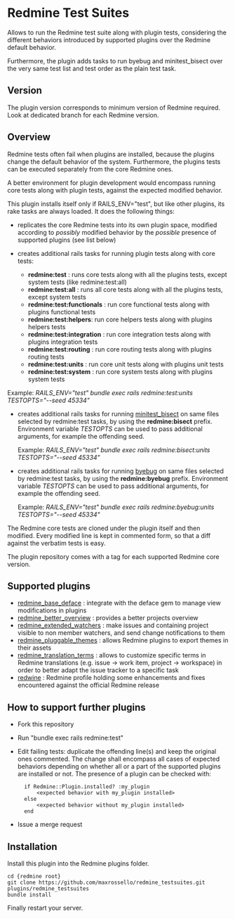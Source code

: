 # Redmine Test Suites

Allows to run the Redmine test suite along with plugin tests, considering the different behaviors introduced by supported plugins over the Redmine default behavior.

Furthermore, the plugin adds tasks to run byebug and minitest_bisect over the very same test list and test order as the plain test task.

## Version

The plugin version corresponds to minimum version of Redmine required. Look at dedicated branch for each Redmine version.

## Overview

Redmine tests often fail when plugins are installed, because the plugins change the default behavior of the system. Furthermore, the plugins tests can be executed separately from the core Redmine ones.

A better environment for plugin development would encompass running core tests along with plugin tests, against the expected modified behavior.

This plugin installs itself only if RAILS_ENV="test", but like other plugins, its rake tasks are always loaded. It does the following things:

- replicates the core Redmine tests into its own plugin space, modified according to *possibly* modified behavior by the *possible* presence of supported plugins (see list below)

- creates additional rails tasks for running plugin tests along with core tests:
    - **redmine:test** : runs core tests along with all the plugins tests, except system tests (like redmine:test:all)
    - **redmine:test:all** : runs all core tests along with all the plugins tests, except system tests
    - **redmine:test:functionals** : run core functional tests along with plugins functional tests
    - **redmine:test:helpers**: run core helpers tests along with plugins helpers tests
    - **redmine:test:integration** : run core integration tests along with plugins integration tests
    - **redmine:test:routing** : run core routing tests along with plugins routing tests
    - **redmine:test:units** : run core unit tests along with plugins unit tests
    - **redmine:test:system** : run core system tests along with plugins system tests

Example:
    *RAILS_ENV="test" bundle exec rails redmine:test:units TESTOPTS="--seed 45334"*
    
- creates additional rails tasks for running [minitest_bisect](https://github.com/seattlerb/minitest-bisect) on same files selected by redmine:test tasks, by using the **redmine:bisect** prefix. Environment variable *TESTOPTS* can be used to pass additional arguments, for example the offending seed.

  Example:
  *RAILS_ENV="test" bundle exec rails redmine:bisect:units TESTOPTS="--seed 45334"*

- creates additional rails tasks for running [byebug](https://github.com/deivid-rodriguez/byebug) on same files selected by redmine:test tasks, by using the **redmine:byebug**  prefix. Environment variable *TESTOPTS* can be used to pass additional arguments, for example the offending seed.

    Example:
    *RAILS_ENV="test" bundle exec rails redmine:byebug:units TESTOPTS="--seed 45334"*

The Redmine core tests are cloned under the plugin itself and then modified. Every modified line is kept in commented form, so that a diff against the verbatim tests is easy.

The plugin repository comes with a tag for each supported Redmine core version.

## Supported plugins

- [redmine_base_deface](https://github.com/maxrossello/redmine_base_deface) : integrate with the deface gem to manage view modifications in plugins
- [redmine_better_overview](https://github.com/maxrossello/redmine_better_overview) : provides a better projects overview
- [redmine_extended_watchers](https://github.com/maxrossello/redmine_extended_watchers) : make issues and containing project visible to non member watchers, and send change notifications to them
- [redmine_pluggable_themes](https://github.com/maxrossello/redmine_pluggable_themes.git) : allows Redmine plugins to export themes in their assets
- [redmine_translation_terms](https://github.com/maxrossello/redmine_translation_terms) : allows to customize specific terms in Redmine translations (e.g. issue -> work item, project -> workspace) in order to better adapt the issue tracker to a specific task
- [redwine](https://github.com/maxrossello/redwine) : Redmine profile holding some enhancements and fixes encountered against the official Redmine release

## How to support further plugins

- Fork this repository
- Run "bundle exec rails redmine:test"
- Edit failing tests: duplicate the offending line(s) and keep the original ones commented.
The change shall encompass all cases of expected behaviors depending on whether all or a part of the supported plugins are installed or not. The presence of a plugin can be checked with:

	    if Redmine::Plugin.installed? :my_plugin
	        <expected behavior with my_plugin installed>
	    else
	        <expected behavior without my_plugin installed>
	    end

- Issue a merge request

## Installation

Install this plugin into the Redmine plugins folder.

    cd {redmine root}
    git clone https://github.com/maxrossello/redmine_testsuites.git plugins/redmine_testsuites
    bundle install

Finally restart your server.

